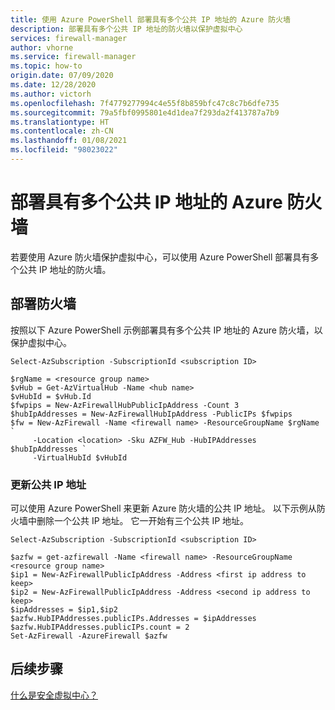 ```yaml
---
title: 使用 Azure PowerShell 部署具有多个公共 IP 地址的 Azure 防火墙
description: 部署具有多个公共 IP 地址的防火墙以保护虚拟中心
services: firewall-manager
author: vhorne
ms.service: firewall-manager
ms.topic: how-to
origin.date: 07/09/2020
ms.date: 12/28/2020
ms.author: victorh
ms.openlocfilehash: 7f4779277994c4e55f8b859bfc47c8c7b6dfe735
ms.sourcegitcommit: 79a5fbf0995801e4d1dea7f293da2f413787a7b9
ms.translationtype: HT
ms.contentlocale: zh-CN
ms.lasthandoff: 01/08/2021
ms.locfileid: "98023022"
---
```

# <a name="deploy-an-azure-firewall-with-multiple-public-ip-addresses"></a>部署具有多个公共 IP 地址的 Azure 防火墙

若要使用 Azure 防火墙保护虚拟中心，可以使用 Azure PowerShell 部署具有多个公共 IP 地址的防火墙。

<!--[cloud-shell-try-it.md](../../includes/cloud-shell-try-it.md)-->

## <a name="deploy-the-firewall"></a>部署防火墙

按照以下 Azure PowerShell 示例部署具有多个公共 IP 地址的 Azure 防火墙，以保护虚拟中心。

```azurepowershell
Select-AzSubscription -SubscriptionId <subscription ID> 

$rgName = <resource group name> 
$vHub = Get-AzVirtualHub -Name <hub name> 
$vHubId = $vHub.Id 
$fwpips = New-AzFirewallHubPublicIpAddress -Count 3
$hubIpAddresses = New-AzFirewallHubIpAddress -PublicIPs $fwpips 
$fw = New-AzFirewall -Name <firewall name> -ResourceGroupName $rgName `
     -Location <location> -Sku AZFW_Hub -HubIPAddresses $hubIpAddresses `
     -VirtualHubId $vHubId 
```

### <a name="update-a-public-ip-address"></a>更新公共 IP 地址

可以使用 Azure PowerShell 来更新 Azure 防火墙的公共 IP 地址。 以下示例从防火墙中删除一个公共 IP 地址。 它一开始有三个公共 IP 地址。

```azurepowershell
Select-AzSubscription -SubscriptionId <subscription ID>

$azfw = get-azfirewall -Name <firewall name> -ResourceGroupName <resource group name>
$ip1 = New-AzFirewallPublicIpAddress -Address <first ip address to keep>
$ip2 = New-AzFirewallPublicIpAddress -Address <second ip address to keep>
$ipAddresses = $ip1,$ip2
$azfw.HubIPAddresses.publicIPs.Addresses = $ipAddresses
$azfw.HubIPAddresses.publicIPs.count = 2
Set-AzFirewall -AzureFirewall $azfw
```

## <a name="next-steps"></a>后续步骤

[什么是安全虚拟中心？](secured-virtual-hub.md)